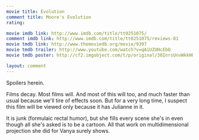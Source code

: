 ```yaml
---
movie title: Evolution
comment title: Moore's Evolution
rating: 

movie imdb link: http://www.imdb.com/title/tt0251075/
comment imdb link: http://www.imdb.com/title/tt0251075/reviews-81
movie tmdb link: http://www.themoviedb.org/movie/9397
movie tmdb trailer: http://www.youtube.com/watch?v=qAiUZUHcEbQ
movie tmdb poster: http://cf2.imgobject.com/t/p/original/30InrsUnvWkkHO4F5mga3MIWSs7.jpg

layout: comment
---
```


Spoilers herein.

Films decay. Most films will. And most of this will too, and much faster than usual because we'll tire of effects soon. But for a very long time, I suspect this film will be viewed only because it has Julianne in it.

It is junk (formulaic rectal humor), but she fills every scene she's in even though all she's asked is to be a cartoon. All that work on multidimensional projection she did for Vanya surely shows.